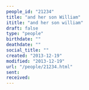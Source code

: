 ```yaml
---
people_id: "21234"
title: "and her son William"
ititle: "and her son william"
draft: false
type: "people"
birthdate: ""
deathdate: ""
social_title: ""
created: "2013-12-19"
modified: "2013-12-19"
url: "/people/21234.html"
sent:
received:
---
```

